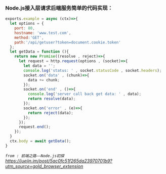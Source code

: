 
### Node.js接入层请求后端服务简单的代码实现：

```javascript
exports.example = async (ctx)=>{
  let options = {
    port: 80,
    hostname: 'www.test.com',
    method:'GET',
    path:'/api/getuser?token=document.cookie.token'
  };
  let getData = function (){
    return new Promise((resolve , reject)=>{
      let request = http.request(options , (socket)=>{
        let data = '';
        console.log('status: ' , socket.statusCode , socket.headers);
        socket.on('data' , (chunk)=>{
          data += chunk;
        });
        socket.on('end' , ()=>{
          console.log('server call back get data: ' , data);
          return resolve(data);
        });
        socket.on('error' , (e)=>{
          return reject(data);
        });
      });
      request.end();
    });
  }
  ctx.body = await getData();
}
```

*`from : 前端之路——Node.js初探` https://juejin.im/post/5ac0fc51f265da23970701b9?utm_source=gold_browser_extension*

